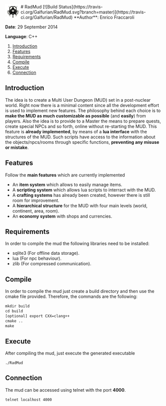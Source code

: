 <a href="#">
 <img src="https://github.com/Galfurian/RadMud/blob/master/doc/logo.png" align="left" />
</a>
# RadMud [![Build Status](https://travis-ci.org/Galfurian/RadMud.svg?branch=master)](https://travis-ci.org/Galfurian/RadMud)
**Author**: Enrico Fraccaroli

**Date**: 29 September 2014

**Language**: C++

  1. [Introduction](https://github.com/Galfurian/RadMud/blob/master/README.md#introduction)
  2. [Features](https://github.com/Galfurian/RadMud/blob/master/README.md#features)
  3. [Requirements](https://github.com/Galfurian/RadMud/blob/master/README.md#requirements)
  4. [Compile](https://github.com/Galfurian/RadMud/blob/master/README.md#compile)
  5. [Execute](https://github.com/Galfurian/RadMud/blob/master/README.md#execute)
  6. [Connection](https://github.com/Galfurian/RadMud/blob/master/README.md#connection)

## Introduction
The idea is to create a Multi User Dungeon (MUD) set in a post-nuclear world.
Right now there is a minimal content since all the development effort is used to implement new features.
The philosophy behind each choice is to **make the MUD as much customizable as possible** (and **easily**) from players.
Also the idea is to provide to a Master the means to prepare quests, create special NPCs and so forth, online without re-starting the MUD.
This feature is **already implemented**, by means of a **lua interface** with the structures of the MUD.
Such scripts have access to the information about the objects/npcs/rooms through specific functions, **preventing any misuse or mistake**.

## Features
Follow the **main features** which are currently implemented
 - An **item system** which allows to easily manage items.
 - A **scripting system** which allows lua scripts to interract with the MUD.
 - A **crafting systems** has already been created, however there is still room for improvement.
 - A **hierarchical structure** for the MUD with four main levels (world, continent, area, room).
 - An **economy system** with shops and currencies.

## Requirements
In order to compile the mud the following libraries need to be installed:
 - sqlite3 (For offline data storage).
 - lua (For npc behaviour).
 - zlib (For compressed communication).

## Compile
In order to compile the mud just create a build directory and then use the cmake file provided.
Therefore, the commands are the following:
```
mkdir build
cd build
[optional] export CXX=clang++
cmake ..
make
```

## Execute
After compiling the mud, just execute the generated executable
```
./RadMud
```

## Connection
The mud can be accessed using telnet with the port **4000**.
```
telnet localhost 4000
```
